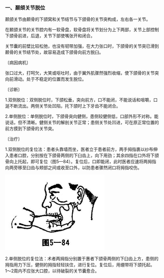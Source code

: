 ### 一、颞颌关节脱位

颞颌关节由颞骨的下颌窝和关节结节与下颌骨的关节突构成，左右各一关节。

在颞颌关节的关节腔内有一软骨盘，软骨盘将关节划分为上下两部，关节上部控制下颌骨前进，后退，关节下部使嘴张开和闭合。

关节囊的前壁比较松弛，也没有韧带加强，在大力张口时，下颌骨的关节突已滑到颞骨的关节结节处，故容易造成下颌骨向前方脱臼。

〔病因病机〕

张口过大，打呵欠，大笑或呕吐时，由于翼外肌骤然强烈收缩，使下颌骨的关节突向前滑动。处于不稳定的位置而发生脱位。

〔诊断〕

1.双侧脱位：双侧脱位时，下颌松垂，突向前方，口不能闭，不能说话和咀嚼，口涎不断流出。两侧关节处凹陷，托下颌时上下牙齿不能闭合。

2.单侧脱位：单侧脱位时，下颌骨突向健侧，患侧较健侧低，口部外形不对称。能说话，但不清晰。健侧关节的解剖关节正常；患侧关节处凹进，可在原正常位置的前方摸到下颌骨的关节突。

〔治疗〕

1.双侧脱位的复位法：患者头靠墙而坐，医者立于患者前方，两手拇指裹以纱布伸入患者口腔，分别按在下颌骨两侧的下臼齿上，向下用劲；其余四指在口外将下颌骨向上托起，即可复位（图5—84）。复位后，口即能闭，此时医者应速将两拇指向两旁移至臼齿与颊部之间或收至口外，以防患者骤然闭口将拇指咬伤。

<img src="img\5-84.jpg" style="zoom:70%;" />

2.单侧脱位的复位法：术者两拇指分别置于惠者下颌骨两侧的下臼齿上方，患侧的拇指用力下压，健侧的拇指轻轻扶住，进行复位。复位后，用绷带将下颌托起。1〜2周内不应张大口腔，以待破裂的关节囊愈合。
